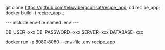 git clone https://github.com/felixvibergconsat/recipe_app;
cd recipe_app;
docker build -t recipe_app .;

--- include env-file named .env ---

DB_USER=xxx
DB_PASSWORD=xxx
SERVER=xxx
DATABASE=xxx

docker run -p 8080:8080 --env-file .env recipe_app

